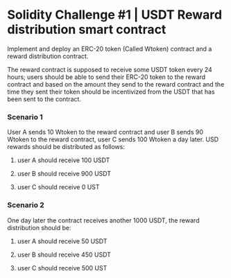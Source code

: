 # Solidity Challenge #1 | USDT Reward distribution smart contract

Implement and deploy an ERC-20 token (Called Wtoken) contract and a reward distribution contract.

The reward contract is supposed to receive some USDT token every 24 hours; users should be able to send their ERC-20 token to the reward contract and based on the amount they send to the reward contract and the time they sent their token should be incentivized from the USDT that has been sent to the contract.


### Scenario 1

User A sends 10 Wtoken to the reward contract and user B sends 90 Wtoken to the reward contract, user C sends 100 Wtoken a day later. USD rewards should be distributed as follows:

1. user A should receive 100 USDT 

2. user B should receive 900 USDT 

3. user C should receive 0 UST

### Scenario 2

One day later the contract receives another 1000 USDT, the reward distribution should be: 

1. user A should receive 50 USDT 

2. user B should receive 450 USDT 

3. user C should receive 500 UST
